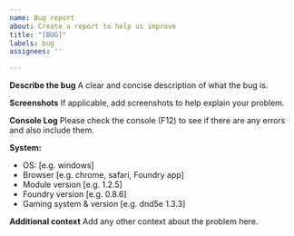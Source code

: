 ```yaml
---
name: Bug report
about: Create a report to help us improve
title: "[BUG]"
labels: bug
assignees: ''

---
```


**Describe the bug**
A clear and concise description of what the bug is.

**Screenshots**
If applicable, add screenshots to help explain your problem.

**Console Log**
Please check the console (F12) to see if there are any errors and also include them.

**System:**
 - OS: [e.g. windows]
 - Browser [e.g. chrome, safari, Foundry app]
 - Module version [e.g. 1.2.5]
 - Foundry version [e.g. 0.8.6]
 - Gaming system & version [e.g. dnd5e 1.3.3]

**Additional context**
Add any other context about the problem here.
